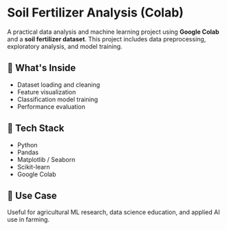 # Soil Fertilizer Analysis (Colab)

A practical data analysis and machine learning project using **Google Colab** and a **soil fertilizer dataset**. This project includes data preprocessing, exploratory analysis, and model training.

## 🌱 What's Inside
- Dataset loading and cleaning
- Feature visualization
- Classification model training
- Performance evaluation

## 🧰 Tech Stack
- Python
- Pandas
- Matplotlib / Seaborn
- Scikit-learn
- Google Colab

## 🔗 Use Case
Useful for agricultural ML research, data science education, and applied AI use in farming.
